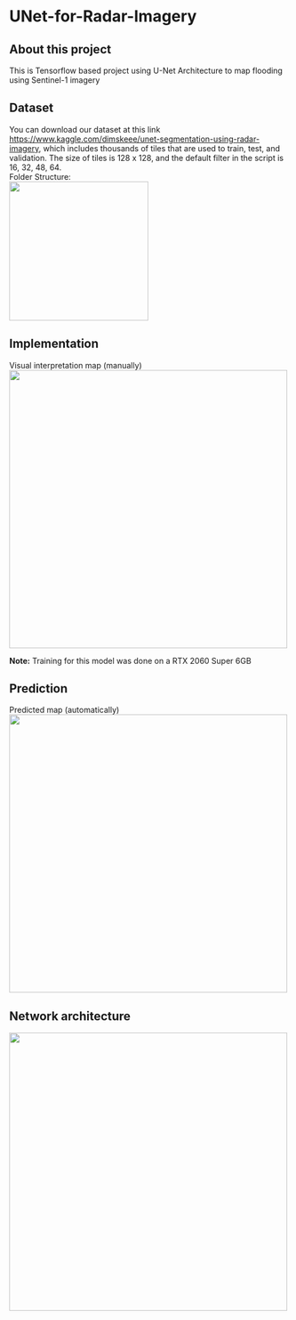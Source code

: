 # UNet-for-Radar-Imagery

## About this project
This is Tensorflow based project using U-Net Architecture to map flooding using Sentinel-1 imagery

## Dataset
You can download our dataset at this link https://www.kaggle.com/dimskeee/unet-segmentation-using-radar-imagery, which includes thousands of tiles that are used to train, test, and validation. The size of tiles is 128 x 128, and the default filter in the script is 16, 32, 48, 64. <br>
Folder Structure: <br>
<img src="https://user-images.githubusercontent.com/35564104/133217714-2584b01e-400d-4d4e-90be-a30116f84e1f.PNG" width="250">

## Implementation
Visual interpretation map (manually) <br>
<img src="https://user-images.githubusercontent.com/35564104/133213232-ba812ed4-73d0-4325-ad90-d653230264bb.jpeg" width="500">

**Note:** Training for this model was done on a RTX 2060 Super 6GB

## Prediction
Predicted map (automatically) <br>
<img src="https://user-images.githubusercontent.com/35564104/133213257-78cdcee6-78b9-44b5-8ce4-c971bb72f1ce.jpeg" width="500">

## Network architecture
<img src="https://user-images.githubusercontent.com/35564104/133194630-aaf30552-029d-450d-a726-336ef52b850b.jpeg" width="500">
